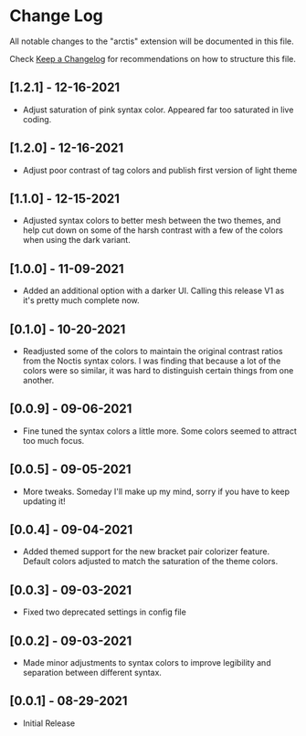 # Change Log

All notable changes to the "arctis" extension will be documented in this file.

Check [Keep a Changelog](http://keepachangelog.com/) for recommendations on how to structure this file.

## [1.2.1] - 12-16-2021

- Adjust saturation of pink syntax color. Appeared far too saturated in live coding.

## [1.2.0] - 12-16-2021

- Adjust poor contrast of tag colors and publish first version of light theme

## [1.1.0] - 12-15-2021

- Adjusted syntax colors to better mesh between the two themes, and help cut down on some of the harsh contrast with a few of the colors when using the dark variant.

## [1.0.0] - 11-09-2021

- Added an additional option with a darker UI. Calling this release V1 as it's pretty much complete now.

## [0.1.0] - 10-20-2021

- Readjusted some of the colors to maintain the original contrast ratios from the Noctis syntax colors. I was finding that because a lot of the colors were so similar, it was hard to distinguish certain things from one another.

## [0.0.9] - 09-06-2021

- Fine tuned the syntax colors a little more. Some colors seemed to attract too much focus.

## [0.0.5] - 09-05-2021

- More tweaks. Someday I'll make up my mind, sorry if you have to keep updating it!

## [0.0.4] - 09-04-2021

- Added themed support for the new bracket pair colorizer feature. Default colors adjusted to match the saturation of the theme colors.

## [0.0.3] - 09-03-2021

- Fixed two deprecated settings in config file

## [0.0.2] - 09-03-2021

- Made minor adjustments to syntax colors to improve legibility and separation between different syntax.

## [0.0.1] - 08-29-2021

- Initial Release
